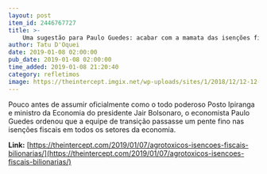 ```yaml
---
layout: post
item_id: 2446767727
title: >-
    Uma sugestão para Paulo Guedes: acabar com a mamata das isenções fiscais bilionárias para agrotóxicos
author: Tatu D'Oquei
date: 2019-01-08 02:00:00
pub_date: 2019-01-08 02:00:00
time_added: 2019-01-08 21:20:40
category: refletimos
image: https://theintercept.imgix.net/wp-uploads/sites/1/2018/12/12-12-18-agrotoxicos-1544634274.jpg?auto=compress%2Cformat&q=90&fit=crop&w=1200&h=800
---
```


Pouco antes de assumir oficialmente como o todo poderoso Posto Ipiranga e ministro da Economia do presidente Jair Bolsonaro, o economista Paulo Guedes ordenou que a equipe de transição passasse um pente fino nas isenções fiscais em todos os setores da economia.

**Link:** [https://theintercept.com/2019/01/07/agrotoxicos-isencoes-fiscais-bilionarias/](https://theintercept.com/2019/01/07/agrotoxicos-isencoes-fiscais-bilionarias/)

